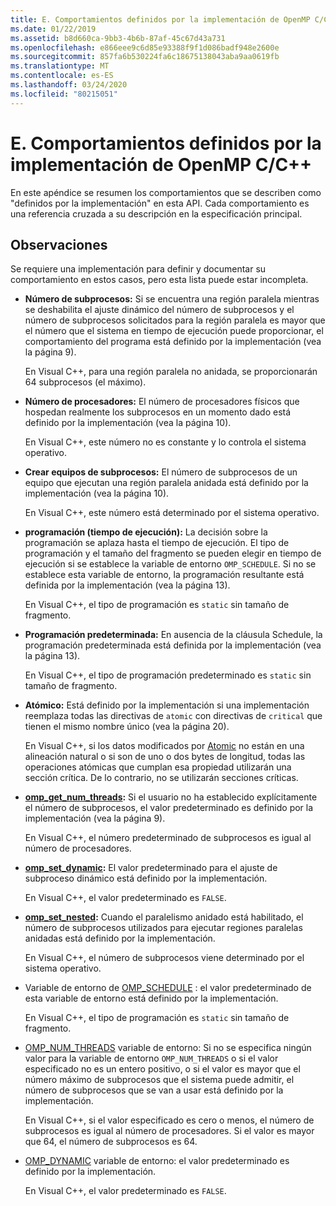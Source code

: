```yaml
---
title: E. Comportamientos definidos por la implementación de OpenMP C/C++
ms.date: 01/22/2019
ms.assetid: b8d660ca-9bb3-4b6b-87af-45c67d43a731
ms.openlocfilehash: e866eee9c6d85e93388f9f1d086badf948e2600e
ms.sourcegitcommit: 857fa6b530224fa6c18675138043aba9aa0619fb
ms.translationtype: MT
ms.contentlocale: es-ES
ms.lasthandoff: 03/24/2020
ms.locfileid: "80215051"
---
```

# <a name="e-implementation-defined-behaviors-in-openmp-cc"></a>E. Comportamientos definidos por la implementación de OpenMP C/C++

En este apéndice se resumen los comportamientos que se describen como "definidos por la implementación" en esta API.  Cada comportamiento es una referencia cruzada a su descripción en la especificación principal.

## <a name="remarks"></a>Observaciones

Se requiere una implementación para definir y documentar su comportamiento en estos casos, pero esta lista puede estar incompleta.

- **Número de subprocesos:** Si se encuentra una región paralela mientras se deshabilita el ajuste dinámico del número de subprocesos y el número de subprocesos solicitados para la región paralela es mayor que el número que el sistema en tiempo de ejecución puede proporcionar, el comportamiento del programa está definido por la implementación (vea la página 9).

   En Visual C++, para una región paralela no anidada, se proporcionarán 64 subprocesos (el máximo).

- **Número de procesadores:** El número de procesadores físicos que hospedan realmente los subprocesos en un momento dado está definido por la implementación (vea la página 10).

   En Visual C++, este número no es constante y lo controla el sistema operativo.

- **Crear equipos de subprocesos:** El número de subprocesos de un equipo que ejecutan una región paralela anidada está definido por la implementación (vea la página 10).

   En Visual C++, este número está determinado por el sistema operativo.

- **programación (tiempo de ejecución):** La decisión sobre la programación se aplaza hasta el tiempo de ejecución. El tipo de programación y el tamaño del fragmento se pueden elegir en tiempo de ejecución si se establece la variable de entorno `OMP_SCHEDULE`. Si no se establece esta variable de entorno, la programación resultante está definida por la implementación (vea la página 13).

   En Visual C++, el tipo de programación es `static` sin tamaño de fragmento.

- **Programación predeterminada:** En ausencia de la cláusula Schedule, la programación predeterminada está definida por la implementación (vea la página 13).

   En Visual C++, el tipo de programación predeterminado es `static` sin tamaño de fragmento.

- **Atómico:** Está definido por la implementación si una implementación reemplaza todas las directivas de `atomic` con directivas de `critical` que tienen el mismo nombre único (vea la página 20).

   En Visual C++, si los datos modificados por [Atomic](reference/openmp-directives.md#atomic) no están en una alineación natural o si son de uno o dos bytes de longitud, todas las operaciones atómicas que cumplan esa propiedad utilizarán una sección crítica. De lo contrario, no se utilizarán secciones críticas.

- **[omp_get_num_threads](3-run-time-library-functions.md#312-omp_get_num_threads-function):** Si el usuario no ha establecido explícitamente el número de subprocesos, el valor predeterminado es definido por la implementación (vea la página 9).

   En Visual C++, el número predeterminado de subprocesos es igual al número de procesadores.

- **[omp_set_dynamic](3-run-time-library-functions.md#317-omp_set_dynamic-function):** El valor predeterminado para el ajuste de subproceso dinámico está definido por la implementación.

   En Visual C++, el valor predeterminado es `FALSE`.

- **[omp_set_nested](3-run-time-library-functions.md#319-omp_set_nested-function):** Cuando el paralelismo anidado está habilitado, el número de subprocesos utilizados para ejecutar regiones paralelas anidadas está definido por la implementación.

   En Visual C++, el número de subprocesos viene determinado por el sistema operativo.

- Variable de entorno de [OMP_SCHEDULE](4-environment-variables.md#41-omp_schedule) : el valor predeterminado de esta variable de entorno está definido por la implementación.

   En Visual C++, el tipo de programación es `static` sin tamaño de fragmento.

- [OMP_NUM_THREADS](4-environment-variables.md#42-omp_num_threads) variable de entorno: Si no se especifica ningún valor para la variable de entorno `OMP_NUM_THREADS` o si el valor especificado no es un entero positivo, o si el valor es mayor que el número máximo de subprocesos que el sistema puede admitir, el número de subprocesos que se van a usar está definido por la implementación.

   En Visual C++, si el valor especificado es cero o menos, el número de subprocesos es igual al número de procesadores.  Si el valor es mayor que 64, el número de subprocesos es 64.

- [OMP_DYNAMIC](4-environment-variables.md#43-omp_dynamic) variable de entorno: el valor predeterminado es definido por la implementación.

   En Visual C++, el valor predeterminado es `FALSE`.
